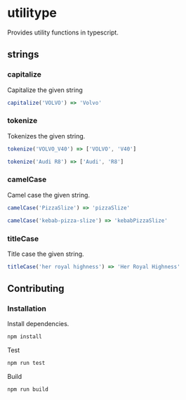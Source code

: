 # utilitype

Provides utility functions in typescript.

## strings

### capitalize
Capitalize the given string

```typescript
capitalize('VOLVO') => 'Volvo'
```

### tokenize
Tokenizes the given string.

```typescript
tokenize('VOLVO_V40') => ['VOLVO', 'V40']

tokenize('Audi R8') => ['Audi', 'R8']
```

### camelCase
Camel case the given string.

```typescript
camelCase('PizzaSlize') => 'pizzaSlize'

camelCase('kebab-pizza-slize') => 'kebabPizzaSlize'
```

### titleCase
Title case the given string.

```typescript
titleCase('her royal highness') => 'Her Royal Highness'
```

## Contributing

### Installation

Install dependencies.

```bash
npm install
```

Test
```bash
npm run test
```

Build

```bash
npm run build
```
